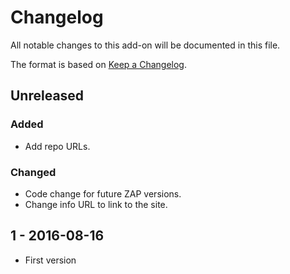 # Changelog
All notable changes to this add-on will be documented in this file.

The format is based on [Keep a Changelog](https://keepachangelog.com/en/1.0.0/).

## Unreleased
### Added
- Add repo URLs.

### Changed
- Code change for future ZAP versions.
- Change info URL to link to the site.

## 1 - 2016-08-16

- First version

